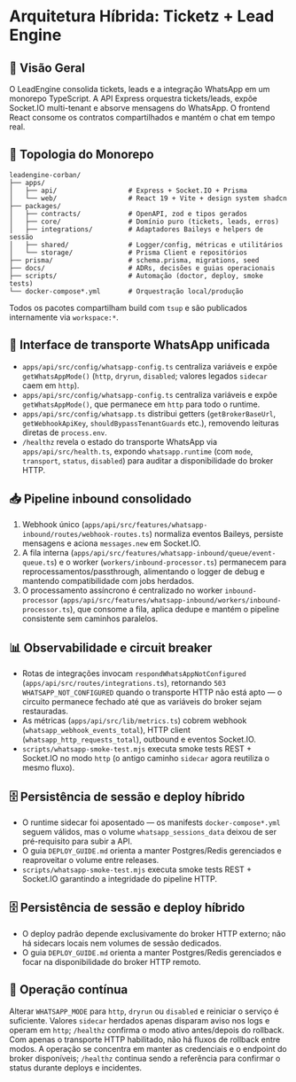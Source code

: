 # Arquitetura Híbrida: Ticketz + Lead Engine

## 🚀 Visão Geral

O LeadEngine consolida tickets, leads e a integração WhatsApp em um monorepo TypeScript. A API Express orquestra tickets/leads, expõe Socket.IO multi-tenant e absorve mensagens do WhatsApp. O frontend React consome os contratos compartilhados e mantém o chat em tempo real.

## 🧭 Topologia do Monorepo

```
leadengine-corban/
├── apps/
│   ├── api/                  # Express + Socket.IO + Prisma
│   └── web/                  # React 19 + Vite + design system shadcn
├── packages/
│   ├── contracts/            # OpenAPI, zod e tipos gerados
│   ├── core/                 # Domínio puro (tickets, leads, erros)
│   ├── integrations/         # Adaptadores Baileys e helpers de sessão
│   ├── shared/               # Logger/config, métricas e utilitários
│   └── storage/              # Prisma Client e repositórios
├── prisma/                   # schema.prisma, migrations, seed
├── docs/                     # ADRs, decisões e guias operacionais
├── scripts/                  # Automação (doctor, deploy, smoke tests)
└── docker-compose*.yml       # Orquestração local/produção
```

Todos os pacotes compartilham build com `tsup` e são publicados internamente via `workspace:*`.

## 🔄 Interface de transporte WhatsApp unificada

- `apps/api/src/config/whatsapp-config.ts` centraliza variáveis e expõe `getWhatsAppMode()` (`http`, `dryrun`, `disabled`; valores legados `sidecar` caem em `http`).
- `apps/api/src/config/whatsapp-config.ts` centraliza variáveis e expõe `getWhatsAppMode()`, que permanece em `http` para todo o runtime.
- `apps/api/src/config/whatsapp.ts` distribui getters (`getBrokerBaseUrl`, `getWebhookApiKey`, `shouldBypassTenantGuards` etc.), removendo leituras diretas de `process.env`.
- `/healthz` revela o estado do transporte WhatsApp via `apps/api/src/health.ts`, expondo `whatsapp.runtime` (com `mode`, `transport`, `status`, `disabled`) para auditar a disponibilidade do broker HTTP.

## 📥 Pipeline inbound consolidado

1. Webhook único (`apps/api/src/features/whatsapp-inbound/routes/webhook-routes.ts`) normaliza eventos Baileys, persiste mensagens e aciona `messages.new` em Socket.IO.
2. A fila interna (`apps/api/src/features/whatsapp-inbound/queue/event-queue.ts`) e o worker (`workers/inbound-processor.ts`) permanecem para reprocessamentos/passthrough, alimentando o logger de debug e mantendo compatibilidade com jobs herdados.
3. O processamento assíncrono é centralizado no worker `inbound-processor` (`apps/api/src/features/whatsapp-inbound/workers/inbound-processor.ts`), que consome a fila, aplica dedupe e mantém o pipeline consistente sem caminhos paralelos.

## 📊 Observabilidade e circuit breaker

- Rotas de integrações invocam `respondWhatsAppNotConfigured` (`apps/api/src/routes/integrations.ts`), retornando `503 WHATSAPP_NOT_CONFIGURED` quando o transporte HTTP não está apto — o circuito permanece fechado até que as variáveis do broker sejam restauradas.
- As métricas (`apps/api/src/lib/metrics.ts`) cobrem webhook (`whatsapp_webhook_events_total`), HTTP client (`whatsapp_http_requests_total`), outbound e eventos Socket.IO.
- `scripts/whatsapp-smoke-test.mjs` executa smoke tests REST + Socket.IO no modo `http` (o antigo caminho `sidecar` agora reutiliza o mesmo fluxo).

## 🗄️ Persistência de sessão e deploy híbrido

- O runtime sidecar foi aposentado — os manifests `docker-compose*.yml` seguem válidos, mas o volume `whatsapp_sessions_data` deixou de ser pré-requisito para subir a API.
- O guia `DEPLOY_GUIDE.md` orienta a manter Postgres/Redis gerenciados e reaproveitar o volume entre releases.
- `scripts/whatsapp-smoke-test.mjs` executa smoke tests REST + Socket.IO garantindo a integridade do pipeline HTTP.

## 🗄️ Persistência de sessão e deploy híbrido

- O deploy padrão depende exclusivamente do broker HTTP externo; não há sidecars locais nem volumes de sessão dedicados.
- O guia `DEPLOY_GUIDE.md` orienta a manter Postgres/Redis gerenciados e focar na disponibilidade do broker HTTP remoto.

## 🔁 Operação contínua

Alterar `WHATSAPP_MODE` para `http`, `dryrun` ou `disabled` e reiniciar o serviço é suficiente. Valores `sidecar` herdados apenas disparam aviso nos logs e operam em `http`; `/healthz` confirma o modo ativo antes/depois do rollback.
Com apenas o transporte HTTP habilitado, não há fluxos de rollback entre modos. A operação se concentra em manter as credenciais e o endpoint do broker disponíveis; `/healthz` continua sendo a referência para confirmar o status durante deploys e incidentes.

